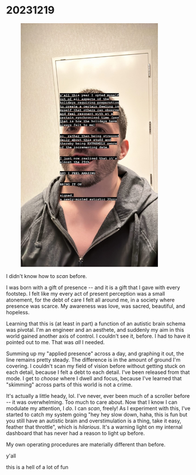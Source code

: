 # 20231219

<figure><img src="../../.gitbook/assets/152E6577-4A61-404D-8365-65C7B25FD82F.jpeg" alt="" width="375"><figcaption></figcaption></figure>

I didn't know how to _scan_ before.

I was born with a gift of presence -- and it is a gift that I gave with every footstep. I felt like my every act of present perception was a small atonement, for the debt of care I felt all around me, in a society where presence was scarce. My awareness was love, was sacred, beautiful, and hopeless.

Learning that this is (at least in part) a function of an autistic brain schema was pivotal. I'm an engineer and an aesthete, and suddenly my aim in this world gained another axis of control. I couldn't see it, before. I had to have it pointed out to me. That was _all_ I needed.

Summing up my "applied presence" across a day, and graphing it out, the line remains pretty steady. The difference is in the amount of ground I'm covering. I couldn't scan my field of vision before without getting stuck on each detail, because I felt a debt to each detail. I've been released from that mode. I get to _choose_ where I dwell and focus, because I've learned that "skimming" across parts of this world is not a crime.

It's actually a little heady, lol. I've never, ever been much of a scroller before -- it was overwhelming. Too much to care about. Now that I know I can modulate my attention, I _do_. I can _scan_, freely! As I experiment with this, I've started to catch my system going "hey hey slow down, haha, this is fun but you still have an autistic brain and overstimulation is a thing, take it easy, feather that throttle", which is _hilarious_. It's a warning light on my internal dashboard that has never had a reason to light up before.

My own operating procedures are materially different than before.

y'all

this is a hell of a lot of fun
